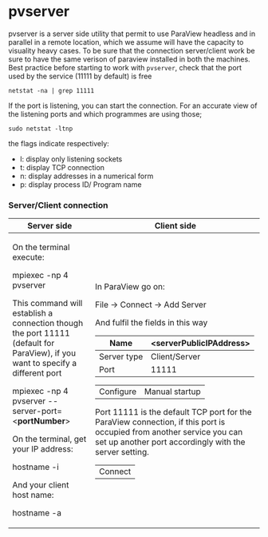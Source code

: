 # pvserver

pvserver is a server side utility that permit to use ParaView headless and in
parallel in a remote location, which we assume will have the capacity to
visuality heavy cases. To be sure that the connection server/client work
be sure to have the same verison of paraview installed in both the machines.
Best practice before starting to work with ```pvserver```, check that the port
used by the service (11111 by default) is free

```console
netstat -na | grep 11111
```
If the port is listening, you can start the connection. For an accurate view of the listening ports and which programmes are
using those;

```console
sudo netstat -ltnp
```
the flags indicate respectively:
  - l: display only listening sockets
  - t: display TCP connection
  - n: display addresses in a numerical form
  - p: display process ID/ Program name



### Server/Client connection

<table>
<thead>
<tr class="header">
<th><strong>Server side </strong></th>
<th><strong>Client side </strong></th>
</tr>
</thead>
<tbody>
<tr class="odd">
<td><p>On the terminal execute:</p>
<p>mpiexec -np 4 pvserver</p>
<p>This command will establish a connection though the port 11111 (default for ParaView), if you want to specify a different port</p>
<p>mpiexec -np 4 pvserver --server-port=&lt;<strong>portNumber</strong>&gt;</p>
<p>On the terminal, get your IP address:</p>
<p>hostname -i</p>
<p>And your client host name:</p>
<p>hostname -a</p></td>
<td><p>In ParaView go on:</p>
<p>File → Connect → Add Server</p>
<p>And fulfil the fields in this way</p>
<table>
<thead>
<tr class="header">
<th>Name</th>
<th>&lt;<strong>serverPublicIPAddress</strong>&gt;</th>
</tr>
</thead>
<tbody>
<tr class="odd">
<td>Server type</td>
<td>Client/Server</td>
</tr>
<tr class="even">
<td>Port</td>
<td>11111</td>
</tr>
</tbody>
</table>
<table>
<tbody>
<tr class="odd">
<td>Configure</td>
<td>Manual startup</td>
</tr>
</tbody>
</table>
<p>Port 11111 is the default TCP port for the ParaView connection, if this port is occupied from another service you can set up another port accordingly with the server setting.</p>
<table>
<tbody>
<tr class="odd">
<td>Connect</td>
</tr>
</tbody>
</table></td>
</tr>
</tbody>
</table>
